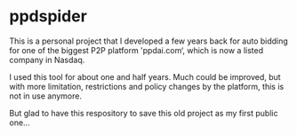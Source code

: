 # ppdspider
This is a personal project that I developed a few years back for auto bidding for one of the biggest P2P platform 'ppdai.com‘, which is now a listed company in Nasdaq. 

I used this tool for about one and half years. Much could be improved, but with more limitation, restrictions and policy changes by the platform, this is not in use anymore. 

But glad to have this respository to save this old project as my first public one...
